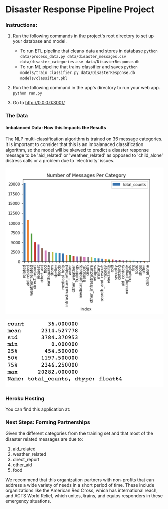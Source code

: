 # Disaster Response Pipeline Project

### Instructions:
1. Run the following commands in the project's root directory to set up your database and model.

    - To run ETL pipeline that cleans data and stores in database
        `python data/process_data.py data/disaster_messages.csv data/disaster_categories.csv data/DisasterResponse.db`
    - To run ML pipeline that trains classifier and saves
        `python models/train_classifier.py data/DisasterResponse.db models/classifier.pkl`

2. Run the following command in the app's directory to run your web app.
    `python run.py`

3. Go to http://0.0.0.0:3001/


### The Data ###

#### Imbalanced Data: How this Impacts the Results ####

The NLP multi-classification algorithm is trained on 36 message categories. It is important to consider that this is an imbalanaced classification algorithm, so the model will be skewed to predict a disaster response message to be  'aid_related' or 'weather_related' as opposed to 'child_alone' distress calls or a problem due to 'electricity' issues.  

![Bar Chart of Message Categories](https://github.com/adrianlievano/disaster_response_NLP_ML_pipeline/blob/master/disaster_response_pipeline_project/data_distribution.png "Title")

![Message Statistics](https://github.com/adrianlievano/disaster_response_NLP_ML_pipeline/blob/master/disaster_response_pipeline_project/data_statistics.png "Title")


### Heroku Hosting ###

You can find this application at:


### Next Steps: Forming Partnerships ###

Given the different categories from the training set and that most of the disaster related messages are due to:
    <ol>
        <li>aid_related</li>
        <li>weather_related</li>
        <li>direct_report</li>
        <li>other_aid</li> 
        <li>food</li>
    </ol>
   
We recommend that this organization partners with non-profits that can address a wide variety of needs in a short period of time. These include organizations like the American Red Cross, which has international reach, and ACTS World Relief, which unites, trains, and equips responders in these emergency situations. 
